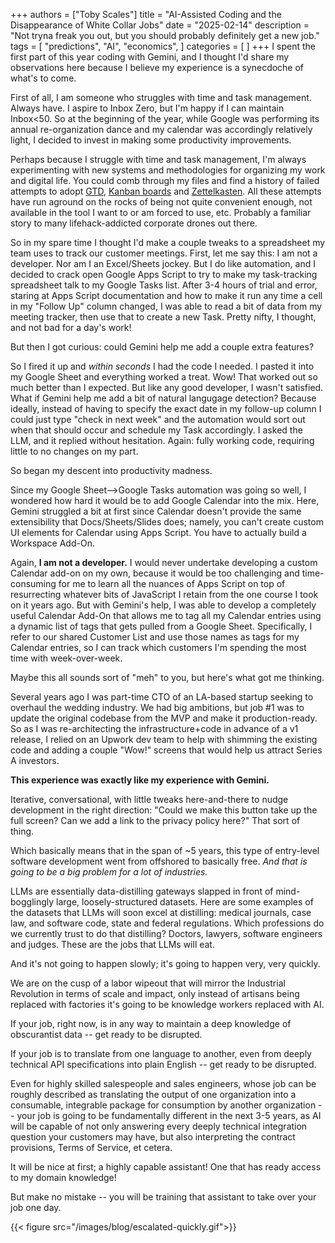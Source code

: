 +++
authors = ["Toby Scales"]
title = "AI-Assisted Coding and the Disappearance of White Collar Jobs"
date = "2025-02-14"
description = "Not tryna freak you out, but you should probably definitely get a new job."
tags = [
    "predictions",
    "AI",
    "economics",
]
categories = [
]
+++
I spent the first part of this year coding with Gemini, and I thought I'd share my observations here because I believe my experience is a synecdoche of what's to come. 

First of all, I am someone who struggles with time and task management. Always have. I aspire to Inbox Zero, but I'm happy if I can maintain Inbox<50. So at the beginning of the year, while Google was performing its annual re-organization dance and my calendar was accordingly relatively light, I decided to invest in making some productivity improvements.

Perhaps because I struggle with time and task management, I'm always experimenting with new systems and methodologies for organizing my work and digital life. You could comb through my files and find a history of failed attempts to adopt [GTD](https://gettingthingsdone.com/), [Kanban boards](https://kanbantool.com/kanban-board) and [Zettelkasten](https://zettelkasten.de/overview/). All these attempts have run aground on the rocks of being not quite convenient enough, not available in the tool I want to or am forced to use, etc. Probably a familiar story to many lifehack-addicted corporate drones out there.

So in my spare time I thought I'd make a couple tweaks to a spreadsheet my team uses to track our customer meetings. First, let me say this: I am not a developer. Nor am I an Excel/Sheets jockey. But I do like automation, and I decided to crack open Google Apps Script to try to make my task-tracking spreadsheet talk to my Google Tasks list. After 3-4 hours of trial and error, staring at Apps Script documentation and how to make it run any time a cell in my "Follow Up" column changed, I was able to read a bit of data from my meeting tracker, then use that to create a new Task. Pretty nifty, I thought, and not bad for a day's work!

But then I got curious: could Gemini help me add a couple extra features? 

So I fired it up and *within seconds* I had the code I needed. I pasted it into my Google Sheet and everything worked a treat. Wow! That worked out so much better than I expected. But like any good developer, I wasn't satisfied. What if Gemini help me add a bit of natural langugage detection? Because ideally, instead of having to specify the exact date in my follow-up column I could just type "check in next week" and the automation would sort out when that should occur and schedule my Task accordingly. I asked the LLM, and it replied without hesitation. Again: fully working code, requiring little to no changes on my part. 

So began my descent into productivity madness. 

Since my Google Sheet-->Google Tasks automation was going so well, I wondered how hard it would be to add Google Calendar into the mix. Here, Gemini struggled a bit at first since Calendar doesn't provide the same extensibility that Docs/Sheets/Slides does; namely, you can't create custom UI elements for Calendar using Apps Script. You have to actually build a Workspace Add-On.

Again, **I am not a developer.** I would never undertake developing a custom Calendar add-on on my own, because it would be too challenging and time-consuming for me to learn all the nuances of Apps Script on top of resurrecting whatever bits of JavaScript I retain from the one course I took on it years ago. But with Gemini's help, I was able to develop a completely useful Calendar Add-On that allows me to tag all my Calendar entries using a dynamic list of tags that gets pulled from a Google Sheet. Specifically, I refer to our shared Customer List and use those names as tags for my Calendar entries, so I can track which customers I'm spending the most time with week-over-week.

Maybe this all sounds sort of "meh" to you, but here's what got me thinking.

Several years ago I was part-time CTO of an LA-based startup seeking to overhaul the wedding industry. We had big ambitions, but job #1 was to update the original codebase from the MVP and make it production-ready. So as I was re-architecting the infrastructure+code in advance of a v1 release, I relied on an Upwork dev team to help with shimming the existing code and adding a couple "Wow!" screens that would help us attract Series A investors. 

**This experience was exactly like my experience with Gemini.**

Iterative, conversational, with little tweaks here-and-there to nudge development in the right direction: "Could we make this button take up the full screen? Can we add a link to the privacy policy here?" That sort of thing. 

Which basically means that in the span of ~5 years, this type of entry-level software development went from offshored to basically free. _And that is going to be a big problem for a lot of industries._

LLMs are essentially data-distilling gateways slapped in front of mind-bogglingly large, loosely-structured datasets. Here are some examples of the datasets that LLMs will soon excel at distilling: medical journals, case law, and software code, state and federal regulations. Which professions do we currently trust to do that distilling? Doctors, lawyers, software engineers and judges. These are the jobs that LLMs will eat. 

And it's not going to happen slowly; it's going to happen very, very quickly.

We are on the cusp of a labor wipeout that will mirror the Industrial Revolution in terms of scale and impact, only instead of artisans being replaced with factories it's going to be knowledge workers replaced with AI. 

If your job, right now, is in any way to maintain a deep knowledge of obscurantist data -- get ready to be disrupted.

If your job is to translate from one language to another, even from deeply technical API specifications into plain English -- get ready to be disrupted.

Even for highly skilled salespeople and sales engineers, whose job can be roughly described as translating the output of one organization into a consumable, integrable package for consumption by another organization -- your job is going to be fundamentally different in the next 3-5 years, as AI will be capable of not only answering every deeply technical integration question your customers may have, but also interpreting the contract provisions, Terms of Service, et cetera. 

It will be nice at first; a highly capable assistant! One that has ready access to my domain knowledge! 

But make no mistake -- you will be training that assistant to take over your job one day. 

{{< figure src="/images/blog/escalated-quickly.gif">}}
